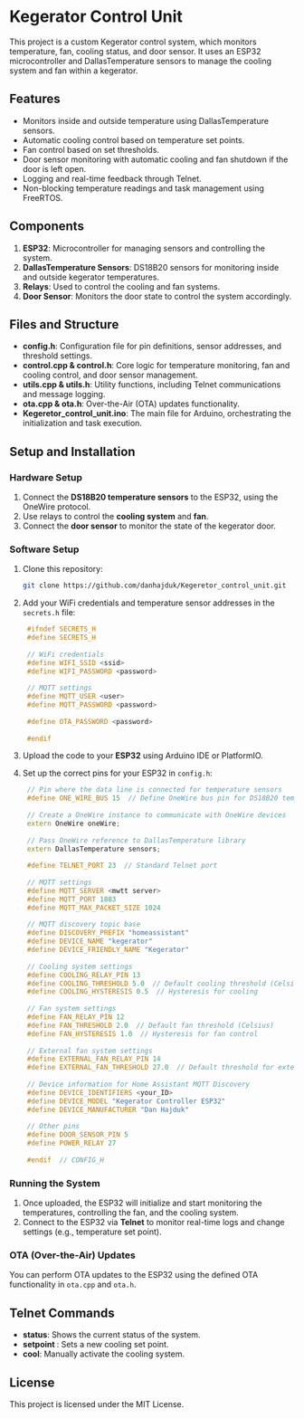 
# Kegerator Control Unit

This project is a custom Kegerator control system, which monitors temperature, fan, cooling status, and door sensor. It uses an ESP32 microcontroller and DallasTemperature sensors to manage the cooling system and fan within a kegerator. 

## Features
- Monitors inside and outside temperature using DallasTemperature sensors.
- Automatic cooling control based on temperature set points.
- Fan control based on set thresholds.
- Door sensor monitoring with automatic cooling and fan shutdown if the door is left open.
- Logging and real-time feedback through Telnet.
- Non-blocking temperature readings and task management using FreeRTOS.

## Components
1. **ESP32**: Microcontroller for managing sensors and controlling the system.
2. **DallasTemperature Sensors**: DS18B20 sensors for monitoring inside and outside kegerator temperatures.
3. **Relays**: Used to control the cooling and fan systems.
4. **Door Sensor**: Monitors the door state to control the system accordingly.

## Files and Structure
- **config.h**: Configuration file for pin definitions, sensor addresses, and threshold settings.
- **control.cpp & control.h**: Core logic for temperature monitoring, fan and cooling control, and door sensor management.
- **utils.cpp & utils.h**: Utility functions, including Telnet communications and message logging.
- **ota.cpp & ota.h**: Over-the-Air (OTA) updates functionality.
- **Kegeretor_control_unit.ino**: The main file for Arduino, orchestrating the initialization and task execution.
  
## Setup and Installation

### Hardware Setup
1. Connect the **DS18B20 temperature sensors** to the ESP32, using the OneWire protocol.
2. Use relays to control the **cooling system** and **fan**.
3. Connect the **door sensor** to monitor the state of the kegerator door.

### Software Setup
1. Clone this repository:
   ```bash
   git clone https://github.com/danhajduk/Kegeretor_control_unit.git
   ```
2. Add your WiFi credentials and temperature sensor addresses in the `secrets.h` file:
   ```cpp
    #ifndef SECRETS_H
    #define SECRETS_H
    
    // WiFi credentials
    #define WIFI_SSID <ssid>
    #define WIFI_PASSWORD <password>
    
    // MQTT settings
    #define MQTT_USER <user>
    #define MQTT_PASSWORD <password>
    
    #define OTA_PASSWORD <password>
    
    #endif

   ```
3. Upload the code to your **ESP32** using Arduino IDE or PlatformIO.

4. Set up the correct pins for your ESP32 in `config.h`:
   ```cpp
    // Pin where the data line is connected for temperature sensors
    #define ONE_WIRE_BUS 15  // Define OneWire bus pin for DS18B20 temperature sensors
    
    // Create a OneWire instance to communicate with OneWire devices
    extern OneWire oneWire;
    
    // Pass OneWire reference to DallasTemperature library
    extern DallasTemperature sensors;
    
    #define TELNET_PORT 23  // Standard Telnet port
    
    // MQTT settings
    #define MQTT_SERVER <mwtt server>
    #define MQTT_PORT 1883
    #define MQTT_MAX_PACKET_SIZE 1024
    
    // MQTT discovery topic base
    #define DISCOVERY_PREFIX "homeassistant"
    #define DEVICE_NAME "kegerator"
    #define DEVICE_FRIENDLY_NAME "Kegerator"
    
    // Cooling system settings
    #define COOLING_RELAY_PIN 13  
    #define COOLING_THRESHOLD 5.0  // Default cooling threshold (Celsius)
    #define COOLING_HYSTERESIS 0.5  // Hysteresis for cooling
    
    // Fan system settings
    #define FAN_RELAY_PIN 12  
    #define FAN_THRESHOLD 2.0  // Default fan threshold (Celsius)
    #define FAN_HYSTERESIS 1.0  // Hysteresis for fan control
    
    // External fan system settings
    #define EXTERNAL_FAN_RELAY_PIN 14  
    #define EXTERNAL_FAN_THRESHOLD 27.0  // Default threshold for external fan (Celsius)
    
    // Device information for Home Assistant MQTT Discovery
    #define DEVICE_IDENTIFIERS <your_ID>
    #define DEVICE_MODEL "Kegerator Controller ESP32"
    #define DEVICE_MANUFACTURER "Dan Hajduk"
    
    // Other pins
    #define DOOR_SENSOR_PIN 5
    #define POWER_RELAY 27  
    
    #endif  // CONFIG_H

   ```

### Running the System
1. Once uploaded, the ESP32 will initialize and start monitoring the temperatures, controlling the fan, and the cooling system.
2. Connect to the ESP32 via **Telnet** to monitor real-time logs and change settings (e.g., temperature set point).

### OTA (Over-the-Air) Updates
You can perform OTA updates to the ESP32 using the defined OTA functionality in `ota.cpp` and `ota.h`.

## Telnet Commands
- **status**: Shows the current status of the system.
- **setpoint <value>**: Sets a new cooling set point.
- **cool**: Manually activate the cooling system.
  
## License
This project is licensed under the MIT License.

